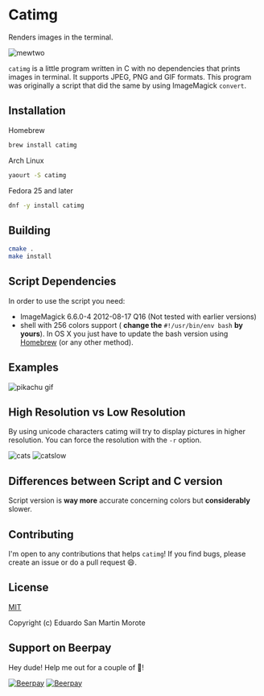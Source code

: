 # Catimg

Renders images in the terminal.

![mewtwo](https://cloud.githubusercontent.com/assets/664177/10267523/f81296de-6a97-11e5-99d0-d2124bd6a9e3.png)

`catimg` is a little program written in C with no dependencies that prints images in terminal.
It supports JPEG, PNG and GIF formats. This program was originally a script that
did the same by using ImageMagick `convert`.

## Installation

Homebrew

```sh
brew install catimg
```

Arch Linux

```sh
yaourt -S catimg
```

Fedora 25 and later

```sh
dnf -y install catimg
```

## Building

```sh
cmake .
make install
```

## Script Dependencies

In order to use the script you need:

- ImageMagick 6.6.0-4 2012-08-17 Q16 (Not tested with earlier versions)
- shell with 256 colors support ( **change the** `#!/usr/bin/env bash` **by
  yours**). In OS X you just have to update the bash version using
  [Homebrew](http://brew.sh/) (or any other method).

## Examples

![pikachu gif](https://cloud.githubusercontent.com/assets/664177/10122393/6846151e-6518-11e5-9a21-9be0c0765267.gif)

## High Resolution vs Low Resolution

By using unicode characters catimg will try to display pictures in higher resolution. You can force the resolution with the `-r` option.

![cats](https://cloud.githubusercontent.com/assets/664177/10267481/da74d106-6a96-11e5-937d-efd452e53170.png)
![catslow](https://cloud.githubusercontent.com/assets/664177/10267494/07464a48-6a97-11e5-813e-0645f56b4c4f.png)

## Differences between Script and C version

Script version is **way more** accurate concerning colors but **considerably**
slower.

## Contributing

I'm open to any contributions that helps `catimg`! If you find bugs, please
create an issue or do a pull request :smile:.

## License

[MIT](http://opensource.org/licenses/MIT)

Copyright (c) Eduardo San Martin Morote

## Support on Beerpay

Hey dude! Help me out for a couple of :beers:!

[![Beerpay](https://beerpay.io/posva/catimg/badge.svg?style=beer-square)](https://beerpay.io/posva/catimg) [![Beerpay](https://beerpay.io/posva/catimg/make-wish.svg?style=flat-square)](https://beerpay.io/posva/catimg?focus=wish)
